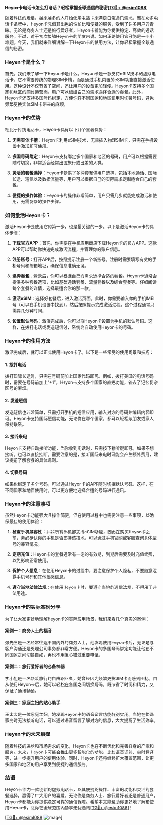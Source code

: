 **Heyon卡电话卡怎么打电话？轻松掌握全球通信的秘密[[TG💪+ @esim1088](https://t.me/s/esim1088)]**

随着科技的发展，越来越多的人开始使用电话卡来满足日常通讯需求。而在众多电话卡品牌中，Heyon卡凭借其出色的性价比和便捷的服务，受到了许多用户的青睐。无论是商务人士还是旅行爱好者，Heyon卡都能为你提供稳定、高效的通话服务。不过，对于初次接触Heyon卡的朋友来说，如何正确使用它可能是一个小难题。今天，我们就来详细讲解一下Heyon卡的使用方法，让你轻松掌握全球通信的秘密。

### Heyon卡是什么？

首先，我们来了解一下Heyon卡是什么。Heyon卡是一款支持eSIM技术的虚拟电话卡，它不需要传统的物理SIM卡槽，而是通过手机内置的eSIM功能直接激活使用。这种设计不仅节省了空间，还让用户的设备更加轻便。Heyon卡支持多个国家和地区的网络运营商，用户可以根据自己的需求选择合适的套餐。此外，Heyon卡还支持多国号码绑定，方便你在不同国家和地区使用时切换号码，避免频繁更换实体SIM卡带来的麻烦。

### Heyon卡的优势

相比于传统电话卡，Heyon卡具有以下几个显著优势：

1. **无需实体卡槽**：Heyon卡利用eSIM技术，无需插入物理SIM卡，只需在手机设置中激活即可使用。
   
2. **多国号码绑定**：Heyon卡支持绑定多个国家和地区的号码，用户可以根据需要随时切换，非常适合经常出国旅行或出差的人群。
   
3. **灵活的套餐选择**：Heyon卡提供了多种套餐供用户选择，包括本地通话、国际长途、短信以及数据流量等，用户可以根据自己的实际需求定制适合自己的套餐。
   
4. **便捷的操作体验**：Heyon卡的操作非常简单，用户只需几步就能完成激活和使用，无需复杂的操作步骤。

### 如何激活Heyon卡？

激活Heyon卡是使用它的第一步，也是最关键的一步。以下是激活Heyon卡的具体步骤：

1. **下载官方APP**：首先，你需要在手机应用商店下载Heyon卡的官方APP。这款APP可以帮助你快速完成激活流程，并管理你的账户信息。

2. **注册账号**：打开APP后，按照提示注册一个新账号。注册时需要填写有效的手机号码和邮箱地址，确保信息准确无误。

3. **选择套餐**：登录后，你可以根据自己的需求选择合适的套餐。Heyon卡通常会提供多种套餐选项，比如基础通话套餐、流量套餐以及综合套餐等。仔细阅读每个套餐的详情，选择最适合你的那一款。

4. **激活eSIM**：选择好套餐后，进入激活页面。此时，你需要输入你的手机IMEI号（可以在手机设置中找到），然后按照提示完成激活过程。这个过程通常只需要几分钟时间。

5. **设置默认号码**：激活完成后，你可以将Heyon卡设置为手机的默认号码。这样，在拨打电话或发送短信时，系统会自动使用Heyon卡的号码。

### Heyon卡的使用方法

激活完成后，就可以正式使用Heyon卡了。以下是一些常见的使用场景和技巧：

#### 1. **拨打电话**

拨打国际长途时，只需在号码前加上国家代码即可。例如，拨打美国的电话号码时，需要在号码前加上“+1”。Heyon卡支持多个国家的直拨功能，省去了记忆复杂区号的麻烦。

#### 2. **发送短信**

发送短信也非常简单，只需打开手机的短信应用，输入对方的号码并编辑内容即可。Heyon卡支持国际短信功能，无论你在哪个国家，都可以轻松与朋友或家人保持联系。

#### 3. **接听来电**

Heyon卡支持自动接听功能，当你收到电话时，只需按下接听键即可。如果不想接听，也可以直接挂断。需要注意的是，接听国际来电时可能会产生额外费用，建议提前了解套餐的具体规则。

#### 4. **切换号码**

如果你绑定了多个号码，可以通过Heyon卡的APP随时切换默认号码。这样，在不同国家和地区使用时，可以更方便地选择合适的号码进行通讯。

### Heyon卡的注意事项

虽然Heyon卡功能强大且操作简便，但在使用过程中也需要注意一些事项，以确保最佳的使用体验：

1. **检查手机兼容性**：并非所有手机都支持eSIM功能，因此在购买Heyon卡之前，务必确认你的手机是否支持该技术。可以通过手机官网或客服查询具体型号的兼容情况。

2. **定期充值**：Heyon卡的套餐通常有一定的有效期，到期后需要及时充值续费，以免影响正常使用。

3. **保护个人信息**：在使用Heyon卡的过程中，要注意保护个人隐私，不要随意泄露手机号码和其他敏感信息。

4. **遵守当地法律法规**：在使用Heyon卡时，要遵守当地的通信法规，不得用于非法用途。

### Heyon卡的实际案例分享

为了让大家更好地理解Heyon卡的实际应用场景，我们来看几个真实的案例：

#### 案例一：商务人士的福音

张先生是一名经常往返于国内外的商务人士，他发现使用Heyon卡后，无论是与客户沟通还是处理公司事务都非常方便。Heyon卡的多国号码绑定功能让他在不同国家之间切换自如，再也不用担心错过重要电话。

#### 案例二：旅行爱好者的必备神器

李小姐是一名热爱旅行的自由职业者，她曾经因为频繁更换SIM卡而感到困扰。自从使用Heyon卡后，她可以轻松在各国之间切换号码，既节省了时间和精力，又保证了通讯畅通。

#### 案例三：家庭主妇的贴心助手

王太太是一位家庭主妇，她发现Heyon卡的语音留言功能特别实用。当她在忙碌家务时无法接听电话，可以通过语音留言了解对方的信息，大大提高了生活效率。

### Heyon卡的未来展望

随着科技的进步和市场需求的变化，Heyon卡也在不断优化和完善自身的产品和服务。未来，Heyon卡可能会推出更多智能化的功能，比如语音识别、实时翻译等，进一步提升用户的使用体验。同时，Heyon卡还将继续扩大覆盖范围，让更多国家和地区的用户享受到便捷的通信服务。

### 结语

Heyon卡作为一款创新的虚拟电话卡，以其便捷的操作、丰富的功能和灵活的套餐选择，赢得了广大用户的喜爱。无论你是商务人士、旅行爱好者还是普通用户，Heyon卡都能为你提供稳定可靠的通信保障。希望本文能帮助你更好地了解和使用Heyon卡，让你在全球范围内畅享无忧通讯[[TG💪+ @esim1088](https://t.me/s/esim1088)]！

[[TG💪+ @esim1088](https://t.me/s/esim1088) ![Image](https://i.postimg.cc/4NQfJmqS/Snipaste-2025-05-13-00-14-12.png)]